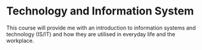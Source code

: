 # Technology and Information System
This course will provide me with an introduction to information systems and technology (IS/IT) and how they are utilised in everyday life and the workplace.
